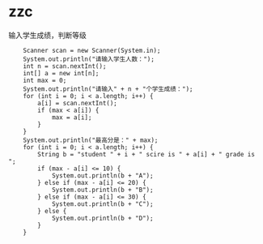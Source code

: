 # zzc
输入学生成绩，判断等级

		Scanner scan = new Scanner(System.in);
		System.out.println("请输入学生人数：");
		int n = scan.nextInt();
		int[] a = new int[n];
		int max = 0;
		System.out.println("请输入" + n + "个学生成绩：");
		for (int i = 0; i < a.length; i++) {
			a[i] = scan.nextInt();
			if (max < a[i]) {
				max = a[i];
			}
		}
		System.out.println("最高分是：" + max);
		for (int i = 0; i < a.length; i++) {
			String b = "student " + i + " scire is " + a[i] + " grade is ";
			if (max - a[i] <= 10) {
				System.out.println(b + "A");
			} else if (max - a[i] <= 20) {
				System.out.println(b + "B");
			} else if (max - a[i] <= 30) {
				System.out.println(b + "C");
			} else {
				System.out.println(b + "D");
			}
		}
